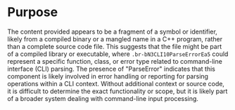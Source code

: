 # Purpose
The content provided appears to be a fragment of a symbol or identifier, likely from a compiled binary or a mangled name in a C++ program, rather than a complete source code file. This suggests that the file might be part of a compiled library or executable, where `.br-bN3CLI10ParseErrorEa5` could represent a specific function, class, or error type related to command-line interface (CLI) parsing. The presence of "ParseError" indicates that this component is likely involved in error handling or reporting for parsing operations within a CLI context. Without additional context or source code, it is difficult to determine the exact functionality or scope, but it is likely part of a broader system dealing with command-line input processing.
